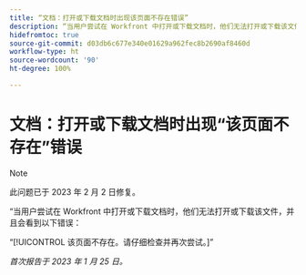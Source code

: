 ```yaml
---
title: “文档：打开或下载文档时出现该页面不存在错误”
description: “当用户尝试在 Workfront 中打开或下载文档时，他们无法打开或下载该文件，并且会看到错误”
hidefromtoc: true
source-git-commit: d03db6c677e340e01629a962fec8b2690af8460d
workflow-type: ht
source-wordcount: '90'
ht-degree: 100%

---
```



# 文档：打开或下载文档时出现“该页面不存在”错误

<!--This article is on the WF and WFP TOC-->

>[!NOTE]
>
>此问题已于 2023 年 2 月 2 日修复。

“当用户尝试在 Workfront 中打开或下载文档时，他们无法打开或下载该文件，并且会看到以下错误：

“[!UICONTROL 该页面不存在。请仔细检查并再次尝试。]”

_首次报告于 2023 年 1 月 25 日。_
